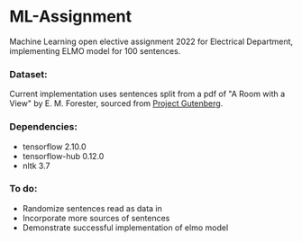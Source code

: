 # ML-Assignment
Machine Learning open elective assignment 2022 for Electrical Department, implementing ELMO model for 100 sentences.

### Dataset:
Current implementation uses sentences split from a pdf of "A Room with a View" by E. M. Forester, sourced from [Project Gutenberg](https://www.gutenberg.org/).

### Dependencies:
- tensorflow 2.10.0 
- tensorflow-hub 0.12.0
- nltk 3.7

### To do:
- Randomize sentences read as data in
- Incorporate more sources of sentences
- Demonstrate successful implementation of elmo model
